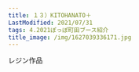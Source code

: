 ```yaml
---
title: １３）KITOHANATO＋
LastModified: 2021/07/31
tags: 4.2021ぽっぽ町田ブース紹介
title_image: /img/1627039336171.jpg
---
```

レジン作品